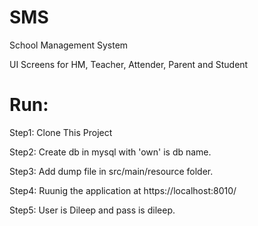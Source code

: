 # SMS
School Management System

UI Screens for HM, Teacher, Attender, Parent and Student

Run:
=====
Step1: Clone This Project

Step2: Create db in mysql with 'own' is db name.

Step3: Add dump file in src/main/resource folder.

Step4: Ruunig the application at https://localhost:8010/

Step5: User is Dileep and pass is dileep.
